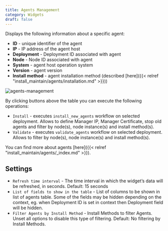 ```yaml
---
title: Agents Management
category: Widgets
draft: false
---
```

Displays the following information about a specific agent:

* **ID** - unique identifier of the agent
* **IP** - IP address of the agent host
* **Deployment** - Deployment ID associated with agent
* **Node** - Node ID associated with agent
* **System** - agent host operation system
* **Version** - agent version
* **Install method** - agent installation method (described [here]({{< relref "install_maintain/agents/installation.md" >}}))

![agents-management]( /images/ui/widgets/agents-management.png )

By clicking buttons above the table you can execute the following operations:

* `Install` - executes `install_new_agents` workflow on selected deployment. Allows to define Manager IP, Manager Certificate, stop old agents and filter by node(s), node instance(s) and install method(s).  
* `Validate` - executes `validate_agents` workflow on selected deployment. Allows to filter by node(s), node instance(s) and install method(s).

You can find more about agents [here]({{< relref "install_maintain/agents/_index.md" >}}).


## Settings

* `Refresh time interval` - The time interval in which the widget’s data will be refreshed, in seconds. Default: 15 seconds
* `List of fields to show in the table` - List of columns to be shown in list of agents table. Some of the fields may be hidden depending on the context, eg. when Deployment ID is set in context then Deployment field will be hidden.
* `Filter Agents by Install Method` - Install Methods to filter Agents. Unset all options to disable this type of filtering. Default: No filtering by Install Methods.
